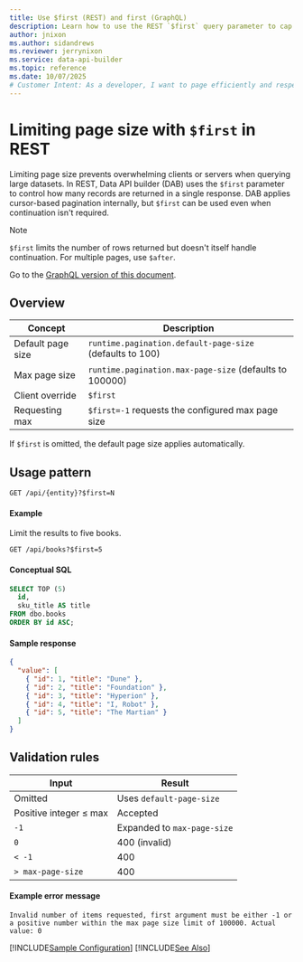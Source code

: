 ```yaml
---
title: Use $first (REST) and first (GraphQL)
description: Learn how to use the REST `$first` query parameter to cap page size, request the configured maximum with -1, and understand pagination validation in Data API builder.
author: jnixon
ms.author: sidandrews
ms.reviewer: jerrynixon
ms.service: data-api-builder
ms.topic: reference
ms.date: 10/07/2025
# Customer Intent: As a developer, I want to page efficiently and respect server limits.
---
```


# Limiting page size with `$first` in REST

Limiting page size prevents overwhelming clients or servers when querying large datasets. In REST, Data API builder (DAB) uses the `$first` parameter to control how many records are returned in a single response. DAB applies cursor-based pagination internally, but `$first` can be used even when continuation isn't required.

> [!NOTE]
> `$first` limits the number of rows returned but doesn't itself handle continuation. For multiple pages, use `$after`.

Go to the [GraphQL version of this document](./first-graphql.md).

## Overview

| Concept           | Description                                              |
| ----------------- | -------------------------------------------------------- |
| Default page size | `runtime.pagination.default-page-size` (defaults to 100) |
| Max page size     | `runtime.pagination.max-page-size` (defaults to 100000)  |
| Client override   | `$first`                                                 |
| Requesting max    | `$first=-1` requests the configured max page size        |

If `$first` is omitted, the default page size applies automatically.

## Usage pattern

```http
GET /api/{entity}?$first=N
```

#### Example

Limit the results to five books.

```http
GET /api/books?$first=5
```

#### Conceptual SQL

```sql
SELECT TOP (5)
  id,
  sku_title AS title
FROM dbo.books
ORDER BY id ASC;
```

#### Sample response

```json
{
  "value": [
    { "id": 1, "title": "Dune" },
    { "id": 2, "title": "Foundation" },
    { "id": 3, "title": "Hyperion" },
    { "id": 4, "title": "I, Robot" },
    { "id": 5, "title": "The Martian" }
  ]
}
```

## Validation rules

| Input                  | Result                      |
| ---------------------- | --------------------------- |
| Omitted                | Uses `default-page-size`    |
| Positive integer ≤ max | Accepted                    |
| `-1`                   | Expanded to `max-page-size` |
| `0`                    | 400 (invalid)               |
| `< -1`                 | 400                         |
| `> max-page-size`      | 400                         |

#### Example error message

```
Invalid number of items requested, first argument must be either -1 or a positive number within the max page size limit of 100000. Actual value: 0
```

[!INCLUDE[Sample Configuration](./includes/sample-config.md)]
[!INCLUDE[See Also](./includes/see-also.md)]

